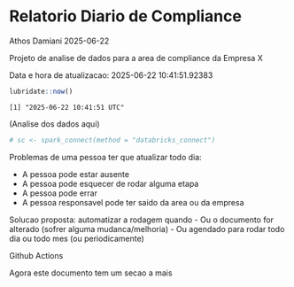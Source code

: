 # Relatorio Diario de Compliance
Athos Damiani
2025-06-22

Projeto de analise de dados para a area de compliance da Empresa X

Data e hora de atualizacao: 2025-06-22 10:41:51.92383

``` r
lubridate::now()
```

    [1] "2025-06-22 10:41:51 UTC"

(Analise dos dados aqui)

``` r
# sc <- spark_connect(method = "databricks_connect")
```

Problemas de uma pessoa ter que atualizar todo dia:

-   A pessoa pode estar ausente
-   A pessoa pode esquecer de rodar alguma etapa
-   A pessoa pode errar
-   A pessoa responsavel pode ter saido da area ou da empresa

Solucao proposta: automatizar a rodagem quando - Ou o documento for
alterado (sofrer alguma mudanca/melhoria) - Ou agendado para rodar todo
dia ou todo mes (ou periodicamente)

Github Actions

Agora este documento tem um secao a mais
